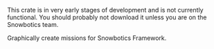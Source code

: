 This crate is in very early stages of development and is not currently functional. You should probably not download it unless you are on the Snowbotics team.

Graphically create missions for Snowbotics Framework.

